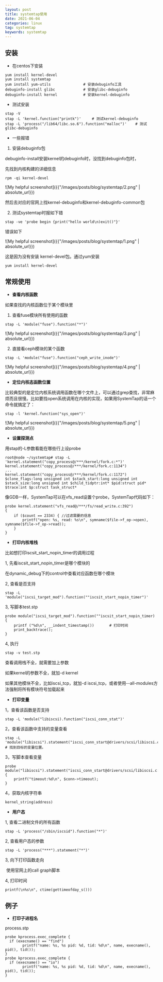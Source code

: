 ```yaml
---
layout: post
title: systemtap使用
date: 2021-06-04
categories: linux
tag: systemtap
keywords: systemtap
---
```


## 安装

- 在centos下安装

```shell
yum install kernel-devel
yum install systemtap
yum install yum-utils				# 安装debuginfo工具
debuginfo-install glibc				# 安装glibc-debuginfo
debuginfo-install kernel			# 安装kernel-debuginfo
```

- 测试安装

```shell
stap -V
stap -L 'kernel.function("printk")'		# 测试kernel-debuginfo
stap -L 'process("/lib64/libc.so.6").function("malloc")'	# 测试glibc-debuginfo
```

- 一些报错

1. 安装debuginfo包

debuginfo-install安装kernel的debuginfo时，没找到debuginfo包时，

先找到内核构建的详细信息

```shell
rpm -qi kernel-devel
```

![My helpful screenshot]({{"/images/posts/blog/systemtap/2.png" | absolute_url}}) 

然后去对应的官网上找kernel-debuginfo和kernel-debuginfo-common包

2. 测试systemtap时报如下错

```shell
stap -ve 'probe begin {print("hello world\n)exit()"}'
```

错误如下

![My helpful screenshot]({{"/images/posts/blog/systemtap/1.png" | absolute_url}}) 

这是因为没有安装 kernel-devel包。通过yum安装

```shell
yum install kernel-devel
```



## 常规使用

- **查看内核函数**

如果查找的内核函数位于某个模块里

1. 查看fuse模块所有使用的函数

```shell
stap -L 'module("fuse").function("*")'
```

![My helpful screenshot]({{"/images/posts/blog/systemtap/3.png" | absolute_url}}) 

2. 直接看ceph模块的某个函数

```shell
stap -L 'module("fuse").function("ceph_write_inode")'
```

![My helpful screenshot]({{"/images/posts/blog/systemtap/4.png" | absolute_url}}) 

- **定位内核态函数位置**

比较典型的是定位内核系统调用函数在哪个文件上，可以通过grep查找，非常麻烦而且很慢。比如要找open系统调用在内核的实现，如果用SystemTap的话一个命令就搞定了：

```shell
stap -l 'kernel.function("sys_open")' 
```

![My helpful screenshot]({{"/images/posts/blog/systemtap/5.png" | absolute_url}}) 

- **设置探测点**

用stap的-L参数看能在哪些行上设probe

```
root@node ~/systemtap# stap -L 'kernel.statement("copy_process@/***/kernel/fork.c:*")' 
kernel.statement("copy_process@/***/kernel/fork.c:1134") 
...
kernel.statement("copy_process@/***/kernel/fork.c:1172") $clone_flags:long unsigned int $stack_start:long unsigned int $stack_size:long unsigned int $child_tidptr:int* $pid:struct pid* $trace:int $p:struct task_struct*
```

像GDB一样，SystemTap可以在vfs_read设置个probe，SystemTap代码如下：

```shell
probe kernel.statement("vfs_read@/***/fs/read_write.c:392")
{
    if ($count == 2334) { //过滤需要的信息
        printf("open: %s, read: %s\n", symname($file->f_op->open), symname($file->f_op->read));
    }
}
```



- **打印内核堆栈**

比如想打印iscsit_start_nopin_timer的调用过程

1, 先看iscsit_start_nopin_timer是哪个模块的

在dynamic_debug下的control中查看对应函数在哪个模块

2, 查看是否支持

```shell
stap -L 'module("iscsi_target_mod").function(""iscsit_start_nopin_timer")'
```

3, 写脚本test.stp

```shell
probe module("iscsi_target_mod").function(""iscsit_start_nopin_timer) {
	printf ("%d\n", __indent_timestamp())	    # 打印时间
	print_backtrace();
}
```

4, 执行

```
stap -v test.stp
```

查看调用栈不全，就需要加上参数

如果kernel的参数不全，就加-d kernel

如果其他模块不全，比如iscsi_tcp，就加-d iscsi_tcp，或者使用--all-modules方法强制将所有模块符号加载起来



- **打印变量**

1，查看该函数是否支持

```shell
stap -L 'module("libiscsi).function("iscsi_conn_stat")'
```

2，查看该函数中支持的变量查看

```shell
stap -L 'module("libiscsi").statement("iscsi_conn_start@drivers/scsi/libiscsi.c:*")' # 找到目标的变量位置。
```

3，写脚本查看变量

```shell
probe module("libiscsi").statement("iscsi_conn_start@drivers/scsi/libiscsi.c:2977") {
	printf("timeout:%d\n", $conn->timeout);
}
```

4，获取内核字符串

```shell
kernel_string(address)
```



- **用户态**

1, 查看二进制文件的所有函数

```shell
stap -L 'process("/sbin/iscsid").function("*")'
```

2, 查看用户态的参数

```shell
stap -L 'process("***").statement("*")'
```

3, 向下打印函数走向

​	使用官网上的call graph脚本

4, 打印时间

```shell
printf(\n%s\n", ctime(gettimeofday_s()))
```





## 例子

- **打印子进程名**

process.stp

```shell
probe kprocess.exec_complete {
  if (execname() == "find")
        printf("name: %s, %s pid: %d, tid: %d\n", name, execname(), pid(), tid());
}
probe kprocess.exec_complete {
  if (execname() == "io")
        printf("name: %s, %s pid: %d, tid: %d\n", name, execname(), pid(), tid());
}
```

